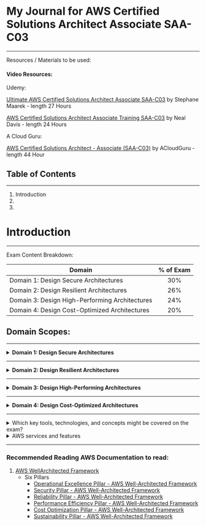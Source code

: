 # My Journal for AWS Certified Solutions Architect Associate SAA-C03
---

Resources / Materials to be used:

#### Video Resources:

Udemy:

[Ultimate AWS Certified Solutions Architect Associate SAA-C03](https://www.udemy.com/course/aws-certified-solutions-architect-associate-saa-c03/?src=sac&kw=aws+saa) by Stephane Maarek - length 27 Hours

[AWS Certified Solutions Architect Associate Training SAA-C03](https://www.udemy.com/course/aws-certified-solutions-architect-associate-hands-on/?src=sac&kw=aws+saa) by Neal Davis - length 24 Hours

A Cloud Guru:

[AWS Certified Solutions Architect - Associate (SAA-C03)](https://learn.acloud.guru/course/certified-solutions-architect-associate/overview) by ACloudGuru - length 44 Hour

## Table of Contents
---
1. Introduction
2. 
3. 

# Introduction
---

Exam Content Breakdown:

| Domain                                         | % of Exam |
| ---------------------------------------------- | :-------: |
| Domain 1: Design Secure Architectures          |     30%   |
| Domain 2: Design Resilient Architectures       |     26%   | 
| Domain 3: Design High-Performing Architectures |     24%   |
| Domain 4: Design Cost-Optimized Architectures  |     20%   |

## Domain Scopes:
---
<details>
   <summary><b>Domain 1: Design Secure Architectures </b></summary>
     <br>
   <details><summary>1.1 Design secure access to AWS resources.</summary>

### Task Statement 1: Design secure access to AWS resources.
 
 - Knowledge of:
   - Access controls and management across multiple accounts
   - AWS federated access and identity services (for example, AWS Identity and Access
   - Management [IAM], AWS Single Sign-On [AWS SSO])
   - AWS global infrastructure (for example, Availability Zones, AWS Regions)
   - AWS security best practices (for example, the principle of least privilege)
   - The AWS shared responsibility model

- Skills in:
   - Applying AWS security best practices to IAM users and root users (for example, multi-factor authentication [MFA])
   - Designing a flexible authorization model that includes IAM users, groups, roles, and policies
   - Designing a role-based access control strategy (for example, AWS Security Token Service [AWS STS], role switching, cross-account access)
   - Designing a security strategy for multiple AWS accounts (for example, AWS Control Tower, service control policies [SCPs])
   - Determining the appropriate use of resource policies for AWS services
   - Determining when to federate a directory service with IAM roles
   </details>

   <details><summary>1.2 Design secure workloads and applications</summary>

### Task Statement 2: Design secure workloads and applications.

- Knowledge of:
  - Application configuration and credentials security
  - AWS service endpoints
  - Control ports, protocols, and network traffic on AWS
  - Secure application access
  - Security services with appropriate use cases (for example, Amazon Cognito, Amazon GuardDuty, Amazon Macie)
  - Threat vectors external to AWS (for example, DDoS, SQL injection)

- Skills in:
  - Designing VPC architectures with security components (for example, security groups, route tables, network ACLs, NAT gateways)
  - Determining network segmentation strategies (for example, using public subnets and private subnets)
  - Integrating AWS services to secure applications (for example, AWS Shield, AWS WAF, AWS SSO, AWS Secrets Manager)
  - Securing external network connections to and from the AWS Cloud (for example, VPN, AWS Direct Connect)
   </details>
   <details><summary>1.3 Determine appropriate data security controls</summary> 

### Task Statement 3: Determine appropriate data security controls.

   - Knowledge of:
     - Data access and governance
     - Data recovery
     - Data retention and classification
     - Encryption and appropriate key management
 - Skills in:
     - Aligning AWS technologies to meet compliance requirements
     - Encrypting data at rest (for example, AWS Key Management Service [AWS KMS])
     - Encrypting data in transit (for example, AWS Certificate Manager [ACM] using TLS)
     - Implementing access policies for encryption keys
     - Implementing data backups and replications
     - Implementing policies for data access, lifecycle, and protection
     - Rotating encryption keys and renewing certificates
  </details>
</details>

---

<details><summary><b>Domain 2: Design Resilient Architectures</b></summary> 
<br>
   <details><summary>2.1 Design scalable and loosely coupled architectures.</summary>  

### Task Statement 1: Design scalable and loosely coupled architectures.

  - Knowledge of:
      - API creation and management (for example, Amazon API Gateway, REST API)
      - AWS managed services with appropriate use cases (for example, AWS Transfer Family, Amazon Simple Queue Service [Amazon SQS], Secrets Manager)
      - Caching strategies
      - Design principles for microservices (for example, stateless workloads compared with stateful workloads)
      - Event-driven architectures
      - Horizontal scaling and vertical scaling
      - How to appropriately use edge accelerators (for example, content delivery network [CDN])
      - How to migrate applications into containers
      - Load balancing concepts (for example, Application Load Balancer)
      - Multi-tier architectures
      - Queuing and messaging concepts (for example, publish/subscribe)
      - Serverless technologies and patterns (for example, AWS Fargate, AWS Lambda)
      - Storage types with associated characteristics (for example, object, file, block)
      - The orchestration of containers (for example, Amazon Elastic Container Service [Amazon ECS], Amazon Elastic Kubernetes Service [Amazon EKS])
      - When to use read replicas
      - Workflow orchestration (for example, AWS Step Functions)

 - Skills in:
      - Designing event-driven, microservice, and/or multi-tier architectures based on requirements
      - Determining scaling strategies for components used in an architecture design
      - Determining the AWS services required to achieve loose coupling based on requirements
      - Determining when to use containers
      - Determining when to use serverless technologies and patterns
      - Recommending appropriate compute, storage, networking, and database technologies based on requirements
      - Using purpose-built AWS services for workloads
   </details>
   
<details><summary>2.2 Design highly available and/or fault-tolerant architectures.</summary>  

### Task Statement 2: Design highly available and/or fault-tolerant architectures.

  - Knowledge of:
      - AWS global infrastructure (for example, Availability Zones, AWS Regions, Amazon Route 53)
      - AWS managed services with appropriate use cases (for example, Amazon Comprehend,Amazon Polly)
      - Basic networking concepts (for example, route tables)
      - Disaster recovery (DR) strategies (for example, backup and restore, pilot light, warm standby, active-active failover, recovery point objective [RPO], recovery time objective [RTO])
      - Distributed design patterns
      - Failover strategies
      - Immutable infrastructure
      - Load balancing concepts (for example, Application Load Balancer)
      - Proxy concepts (for example, Amazon RDS Proxy)
      - Service quotas and throttling (for example, how to configure the service quotas for a workload in a standby environment)
      - Storage options and characteristics (for example, durability, replication)
      - Workload visibility (for example, AWS X-Ray)
 - Skills in:
      - Determining automation strategies to ensure infrastructure integrity
      - Determining the AWS services required to provide a highly available and/or fault-tolerant architecture across AWS Regions or Availability Zones
      - Identifying metrics based on business requirements to deliver a highly available solution
      - Implementing designs to mitigate single points of failure
      - Implementing strategies to ensure the durability and availability of data (for example, backups)
      - Selecting an appropriate DR strategy to meet business requirements
      - Using AWS services that improve the reliability of legacy applications and applications not built for the cloud (for example, when application changes are not possible)
      - Using purpose-built AWS services for workloads

</details>
</details>

---

<details><summary><b>Domain 3: Design High-Performing Architectures</b></summary> 
   <br>
   <details><summary>3.1 Determine high-performing and/or scalable storage solutions</summary>  

### Task Statement 1: Determine high-performing and/or scalable storage solutions.
  - Knowledge of:
      - Hybrid storage solutions to meet business requirements
      - Storage services with appropriate use cases (for example, Amazon S3, Amazon Elastic File
System [Amazon EFS], Amazon Elastic Block Store [Amazon EBS])
      - Storage types with associated characteristics (for example, object, file, block)
  - Skills in:
      - Determining storage services and configurations that meet performance demands
      - Determining storage services that can scale to accommodate future needs
   </details>

<details><summary>3.2 Design high-performing and elastic compute solutions.</summary>  

### Task Statement 2: Design high-performing and elastic compute solutions.
  - Knowledge of:
      - AWS compute services with appropriate use cases (for example, AWS Batch, Amazon EMR,
Fargate)
      - Distributed computing concepts supported by AWS global infrastructure and edge services
      - Queuing and messaging concepts (for example, publish/subscribe)
      - Scalability capabilities with appropriate use cases (for example, Amazon EC2 Auto Scaling, AWS Auto Scaling)
      - Serverless technologies and patterns (for example, Lambda, Fargate)
      - The orchestration of containers (for example, Amazon ECS, Amazon EKS)
  - Skills in:
      - Decoupling workloads so that components can scale independently
      - Identifying metrics and conditions to perform scaling actions
      - Selecting the appropriate compute options and features (for example, EC2 instance types) to meet business requirements
      - Selecting the appropriate resource type and size (for example, the amount of Lambda memory) to meet business requirements

   </details>

<details><summary>3.3 Determine high-performing database solutions.</summary>  

### Task Statement 3: Determine high-performing database solutions.

- Knowledge of:
  - AWS global infrastructure (for example, Availability Zones, AWS Regions)
  - Caching strategies and services (for example, Amazon ElastiCache)
  - Data access patterns (for example, read-intensive compared with write-intensive)
  - Database capacity planning (for example, capacity units, instance types, Provisioned IOPS)
  - Database connections and proxies
  - Database engines with appropriate use cases (for example, heterogeneous migrations, homogeneous migrations)
      - Database replication (for example, read replicas)
      - Database types and services (for example, serverless, relational compared with non-relational, in-memory)

 - Skills in:
    - Configuring read replicas to meet business requirements
    - Designing database architectures
    - Determining an appropriate database engine (for example, MySQL compared with PostgreSQL)
    - Determining an appropriate database type (for example, Amazon Aurora, Amazon DynamoDB)
    - Integrating caching to meet business requirements
   </details>

<details><summary>3.4 Determine high-performing and/or scalable network architectures.</summary>  

### Task Statement 4: Determine high-performing and/or scalable network architectures.

- Knowledge of:
    - Edge networking services with appropriate use cases (for example, Amazon CloudFront, AWS Global Accelerator)
    - How to design network architecture (for example, subnet tiers, routing, IP addressing)
    - Load balancing concepts (for example, Application Load Balancer)
    - Network connection options (for example, AWS VPN, Direct Connect, AWS PrivateLink)
- Skills in:
    - Creating a network topology for various architectures (for example, global, hybrid, multi-tier)
    - Determining network configurations that can scale to accommodate future needs
    - Determining the appropriate placement of resources to meet business requirements
    - Selecting the appropriate load balancing strategy
   </details>

<details><summary>3.5 Determine high-performing data ingestion and transformation solutions.</summary>  

### Task Statement 5: Determine high-performing data ingestion and transformation solutions.
 - Knowledge of:
      - Data analytics and visualization services with appropriate use cases (for example, Amazon
Athena, AWS Lake Formation, Amazon QuickSight)
      - Data ingestion patterns (for example, frequency)
      - Data transfer services with appropriate use cases (for example, AWS DataSync, AWS Storage
Gateway)
      - Data transformation services with appropriate use cases (for example, AWS Glue)
      - Secure access to ingestion access points
      - Sizes and speeds needed to meet business requirements
      - Streaming data services with appropriate use cases (for example, Amazon Kinesis)
- Skills in:
     - Building and securing data lakes
     - Designing data streaming architectures
     - Designing data transfer solutions
     - Implementing visualization strategies
     - Selecting appropriate compute options for data processing (for example, Amazon EMR)
     - Selecting appropriate configurations for ingestion
     - Transforming data between formats (for example, .csv to .parquet)
   </details>
</details>

---

<details><summary><b>Domain 4: Design Cost-Optimized Architectures</b></summary> 
<br>
<details><summary>4.1  Design cost-optimized storage solutions.</summary>  

- Task Statement 1: Design cost-optimized storage solutions.
   - Knowledge of:
      - Access options (for example, an S3 bucket with Requester Pays object storage)
      - AWS cost management service features (for example, cost allocation tags, multi-account billing)
      - AWS cost management tools with appropriate use cases (for example, AWS Cost Explorer, AWS Budgets, AWS Cost and Usage Report)
      - AWS storage services with appropriate use cases (for example, Amazon FSx, Amazon EFS, Amazon S3, Amazon EBS)
      - Backup strategies
      - Block storage options (for example, hard disk drive [HDD] volume types, solid state drive [SSD] volume types)
      - Data lifecycles
      - Hybrid storage options (for example, DataSync, Transfer Family, Storage Gateway)
      - Storage access patterns
      - Storage tiering (for example, cold tiering for object storage)
      - Storage types with associated characteristics (for example, object, file, block)
- Skills in:
     - Designing appropriate storage strategies (for example, batch uploads to Amazon S3 compared with individual uploads)
     - Determining the correct storage size for a workload
     - Determining the lowest cost method of transferring data for a workload to AWS storage
     - Determining when storage auto scaling is required
     - Managing S3 object lifecycles
     - Selecting the appropriate backup and/or archival solution
     - Selecting the appropriate service for data migration to storage services
     - Selecting the appropriate storage tier
     - Selecting the correct data lifecycle for storage
     - Selecting the most cost-effective storage service for a workload
   </details>
 
<details><summary>4.2 Design cost-optimized compute solutions.</summary>    

### Task Statement 2: Design cost-optimized compute solutions.
- Knowledge of:
     - AWS cost management service features (for example, cost allocation tags, multi-account billing)
     - AWS cost management tools with appropriate use cases (for example, Cost Explorer, AWS Budgets, AWS Cost and Usage Report)
     - AWS global infrastructure (for example, Availability Zones, AWS Regions)
     - AWS purchasing options (for example, Spot Instances, Reserved Instances, Savings Plans)
     - Distributed compute strategies (for example, edge processing)
     - Hybrid compute options (for example, AWS Outposts, AWS Snowball Edge)
     - Instance types, families, and sizes (for example, memory optimized, compute optimized, virtualization)
     - Optimization of compute utilization (for example, containers, serverless computing, microservices)
     - Scaling strategies (for example, auto scaling, hibernation)
- Skills in:
     - Determining an appropriate load balancing strategy (for example, Application Load Balancer [Layer 7] compared with Network Load Balancer [Layer 4] compared with Gateway Load Balancer)
     - Determining appropriate scaling methods and strategies for elastic workloads (for example, horizontal compared with vertical, EC2 hibernation)
     - Determining cost-effective AWS compute services with appropriate use cases (for example, Lambda, Amazon EC2, Fargate)
     - Determining the required availability for different classes of workloads (for example, production workloads, non-production workloads)
     - Selecting the appropriate instance family for a workload
     - Selecting the appropriate instance size for a workload
   </details>

<details><summary>4.3 Design cost-optimized database solutions.</summary> 

### Task Statement 3: Design cost-optimized database solutions.
- Knowledge of:
     - AWS cost management service features (for example, cost allocation tags, multi-account billing)
     - AWS cost management tools with appropriate use cases (for example, Cost Explorer, AWS Budgets, AWS Cost and Usage Report)
     - Caching strategies
     - Data retention policies
     - Database capacity planning (for example, capacity units)
     - Database connections and proxies
     - Database engines with appropriate use cases (for example, heterogeneous migrations, homogeneous migrations)
     - Database replication (for example, read replicas)
     - Database types and services (for example, relational compared with non-relational, Aurora, DynamoDB)
- Skills in:
     - Designing appropriate backup and retention policies (for example, snapshot frequency)
     - Determining an appropriate database engine (for example, MySQL compared with PostgreSQL)
     - Determining cost-effective AWS database services with appropriate use cases (for example, DynamoDB compared with Amazon RDS, serverless)
     - Determining cost-effective AWS database types (for example, time series format, columnar format)
     - Migrating database schemas and data to different locations and/or different database engines
  </details>

<details><summary>4.4 Design cost-optimized network architectures.</summary> 

### Task Statement 4: Design cost-optimized network architectures.

- Knowledge of:
     - AWS cost management service features (for example, cost allocation tags, multi-account billing)
     - AWS cost management tools with appropriate use cases (for example, Cost Explorer, AWS Budgets, AWS Cost and Usage Report)
     - Load balancing concepts (for example, Application Load Balancer)
     - NAT gateways (for example, NAT instance costs compared with NAT gateway costs)
     - Network connectivity (for example, private lines, dedicated lines, VPNs)
     - Network routing, topology, and peering (for example, AWS Transit Gateway, VPC peering)
     - Network services with appropriate use cases (for example, DNS)
- Skills in:
     - Configuring appropriate NAT gateway types for a network (for example, a single shared NAT gateway compared with NAT gateways for each Availability Zone)
     - Configuring appropriate network connections (for example, Direct Connect compared with VPN compared with internet)
     - Configuring appropriate network routes to minimize network transfer costs (for example, Region to Region, Availability Zone to Availability Zone, private to public, Global Accelerator,VPC endpoints)
     - Determining strategic needs for content delivery networks (CDNs) and edge caching
     - Reviewing existing workloads for network optimizations
     - Selecting an appropriate throttling strategy
     - Selecting the appropriate bandwidth allocation for a network device (for example, a singleVPC compared with multiple VPNs, Direct Connect speed)
   </details>
</details>

---

<details><summary>Which key tools, technologies, and concepts might be covered on the exam? </summary> 
 
 - Compute
 - Cost management
 - Database
 - Disaster recovery
 - High performance
 - Management and governance
 - Microservices and component decoupling
 - Migration and data transfer
 - Networking, connectivity, and content delivery
 - Resiliency
 - Security
 - Serverless and event-driven design principles
 - Storage
  
</details>

<details><summary>AWS services and features </summary> 

- Analytics:
     - Amazon Athena
     - AWS Data Exchange
     - AWS Data Pipeline
     - Amazon EMR
     - AWS Glue
     - Amazon Kinesis
     - AWS Lake Formation
     - Amazon Managed Streaming for Apache Kafka (Amazon MSK)
     - Amazon OpenSearch Service (Amazon Elasticsearch Service)
     - Amazon QuickSight
     - Amazon Redshift
- Application Integration:
     - Amazon AppFlow
     - AWS AppSync
     - Amazon EventBridge (Amazon CloudWatch Events)
     - Amazon MQ
     - Amazon Simple Notification Service (Amazon SNS)
     - Amazon Simple Queue Service (Amazon SQS)
     - AWS Step Functions

- AWS Cost Management:
     - AWS Budgets
     - AWS Cost and Usage Report
     - AWS Cost Explorer
     - Savings Plans
- Compute:
     - AWS Batch
     - Amazon EC2
     - Amazon EC2 Auto Scaling
     - AWS Elastic Beanstalk
     - AWS Outposts
     - AWS Serverless Application Repository
     - VMware Cloud on AWS
     - AWS Wavelength
- Containers:
     - Amazon Elastic Container Registry (Amazon ECR)
     - Amazon Elastic Container Service (Amazon ECS)
     - Amazon ECS Anywhere
     - Amazon Elastic Kubernetes Service (Amazon EKS)
     - Amazon EKS Anywhere
     - Amazon EKS Distro
- Database:
     - Amazon Aurora
     - Amazon Aurora Serverless
     - Amazon DocumentDB (with MongoDB compatibility)
     - Amazon DynamoDB
     - Amazon ElastiCache
     - Amazon Keyspaces (for Apache Cassandra)
     - Amazon Neptune
     - Amazon Quantum Ledger Database (Amazon QLDB)
     - Amazon RDS
     - Amazon Redshift
     - Amazon Timestream
- Developer Tools:
     - AWS X-Ray
- Front-End Web and Mobile:
     - AWS Amplify
     - Amazon API Gateway
     - AWS Device Farm
     - Amazon Pinpoint
- Machine Learning:
     - Amazon Comprehend
     - Amazon Forecast
     - Amazon Fraud Detector
     - Amazon Kendra
     - Amazon Lex
     - Amazon Polly
     - Amazon Rekognition
     - Amazon SageMaker
     - Amazon Textract
     - Amazon Transcribe
     - Amazon Translate
- Management and Governance:
     - AWS Auto Scaling
     - AWS CloudFormation
     - AWS CloudTrail
     - Amazon CloudWatch
     - AWS Command Line Interface (AWS CLI)
     - AWS Compute Optimizer
     - AWS Config
     - AWS Control Tower
     - AWS License Manager
     - Amazon Managed Grafana
     - Amazon Managed Service for Prometheus
     - AWS Management Console
     - AWS Organizations
     - AWS Personal Health Dashboard
     - AWS Proton
     - AWS Service Catalog
     - AWS Systems Manager
     - AWS Trusted Advisor
     - AWS Well-Architected Tool
- Media Services:
     - Amazon Elastic Transcoder
     - Amazon Kinesis Video Streams
-Migration and Transfer:
     - AWS Application Discovery Service
     - AWS Application Migration Service (CloudEndure Migration)
     - AWS Database Migration Service (AWS DMS)
     - AWS DataSync
     - AWS Migration Hub
     - AWS Server Migration Service (AWS SMS)
     - AWS Snow Family
     - AWS Transfer Family

- Networking and Content Delivery: 
     - Amazon CloudFront 
     - AWS Direct Connect 
     - Elastic Load Balancing (ELB) 
     - AWS Global Accelerator 
     - AWS PrivateLink 
     - Amazon Route 53 
     - AWS Transit Gateway 
     - Amazon VPC 
     - AWS VPN
- Security, Identity, and Compliance: 
     - AWS Artifact 
     - AWS Audit Manager 
     - AWS Certificate Manager (ACM) 
     - AWS CloudHSM 
     - Amazon Cognito 
     - Amazon Detective 
     - AWS Directory Service 
     - AWS Firewall Manager 
     - Amazon GuardDuty 
     - AWS Identity and Access Management (IAM) 
     - Amazon Inspector 
     - AWS Key Management Service (AWS KMS) 
     - Amazon Macie 
     - AWS Network Firewall 
     - AWS Resource Access Manager (AWS RAM) 
     - AWS Secrets Manager 
     - AWS Security Hub 
     - AWS Shield 
     - AWS Single Sign-On 
     - AWS WAF

- Serverless: 
     - AWS AppSync 
     - AWS Fargate 
     - AWS Lambda

- Storage: 
     - AWS Backup 
     - Amazon Elastic Block Store (Amazon EBS)
     - Amazon Elastic File System (Amazon EFS)
     - Amazon FSx (for all types) 
     - Amazon S3 
     - Amazon S3 Glacier 
     - AWS Storage Gateway
  </details>

  ---

  ### Recommended Reading AWS Documentation to read:

1. [AWS WellArchitected Framework](https://docs.aws.amazon.com/pdfs/wellarchitected/latest/framework/wellarchitected-framework.pdf#welcome)
   - Six Pillars
     - [Operational Excellence Pillar - AWS Well-Architected Framework](https://docs.aws.amazon.com/pdfs/wellarchitected/latest/operational-excellence-pillar/wellarchitected-operational-excellence-pillar.pdf#welcome)
     - [Security Pillar - AWS Well-Architected Framework](https://docs.aws.amazon.com/pdfs/wellarchitected/latest/security-pillar/wellarchitected-security-pillar.pdf#welcome)
     - [Reliability Pillar - AWS Well-Architected Framework](https://docs.aws.amazon.com/pdfs/wellarchitected/latest/reliability-pillar/wellarchitected-reliability-pillar.pdf#welcome)
     - [Performance Efficiency Pillar - AWS Well-Architected Framework](https://docs.aws.amazon.com/pdfs/wellarchitected/latest/performance-efficiency-pillar/wellarchitected-performance-efficiency-pillar.pdf#welcome)
     - [Cost Optimization Pillar - AWS Well-Architected Framework](https://docs.aws.amazon.com/pdfs/wellarchitected/latest/cost-optimization-pillar/wellarchitected-cost-optimization-pillar.pdf#welcome)
     - [Sustainability Pillar - AWS Well-Architected Framework](https://docs.aws.amazon.com/pdfs/wellarchitected/latest/sustainability-pillar/wellarchitected-sustainability-pillar.pdf#sustainability-pillar)